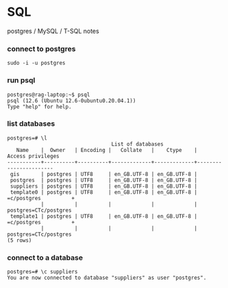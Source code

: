 # SQL
postgres / MySQL / T-SQL notes

### connect to postgres

    sudo -i -u postgres


### run psql

    postgres@rag-laptop:~$ psql
    psql (12.6 (Ubuntu 12.6-0ubuntu0.20.04.1))
    Type "help" for help.

### list databases
    
    postgres=# \l
                                      List of databases
       Name    |  Owner   | Encoding |   Collate   |    Ctype    |   Access privileges   
    -----------+----------+----------+-------------+-------------+-----------------------
     gis       | postgres | UTF8     | en_GB.UTF-8 | en_GB.UTF-8 | 
     postgres  | postgres | UTF8     | en_GB.UTF-8 | en_GB.UTF-8 | 
     suppliers | postgres | UTF8     | en_GB.UTF-8 | en_GB.UTF-8 | 
     template0 | postgres | UTF8     | en_GB.UTF-8 | en_GB.UTF-8 | =c/postgres          +
               |          |          |             |             | postgres=CTc/postgres
     template1 | postgres | UTF8     | en_GB.UTF-8 | en_GB.UTF-8 | =c/postgres          +
               |          |          |             |             | postgres=CTc/postgres
    (5 rows)


### connect to a database
    postgres=# \c suppliers
    You are now connected to database "suppliers" as user "postgres".


